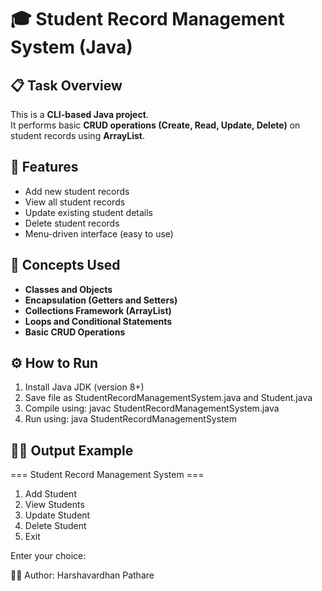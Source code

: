 # 🎓 Student Record Management System (Java)

## 📋 Task Overview
This is a **CLI-based Java project**.  
It performs basic **CRUD operations (Create, Read, Update, Delete)** on student records using **ArrayList**.

## 🚀 Features
- Add new student records  
- View all student records  
- Update existing student details  
- Delete student records  
- Menu-driven interface (easy to use)  

## 🧠 Concepts Used
- **Classes and Objects**
- **Encapsulation (Getters and Setters)**
- **Collections Framework (ArrayList)**
- **Loops and Conditional Statements**
- **Basic CRUD Operations**

## ⚙️ How to Run
1. Install Java JDK (version 8+)
2. Save file as StudentRecordManagementSystem.java and Student.java
3. Compile using: javac StudentRecordManagementSystem.java
4. Run using: java StudentRecordManagementSystem

## 🧑‍💻 Output Example

=== Student Record Management System ===

1. Add Student
2. View Students
3. Update Student
4. Delete Student
5. Exit

Enter your choice: 

👨‍💻 Author: Harshavardhan Pathare

















